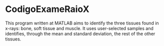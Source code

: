 # CodigoExameRaioX
This program written at MATLAB aims to identify the three tissues found in x-rays: bone, soft tissue and muscle. It uses user-selected samples and identifies, through the mean and standard deviation, the rest of the other tissues.
